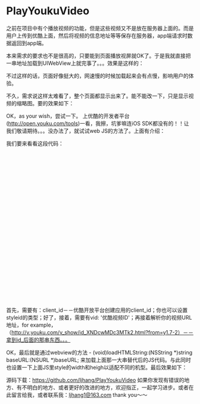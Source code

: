 # PlayYoukuVideo
之前在项目中有个播放视频的功能，但是这些视频又不是放在服务器上面的。而是用户上传到优酷上面，然后将视频的信息地址等等保存在服务器，app端请求时数据返回到app端。

本来需求的要求也不是很高的，只要能到页面播放视屏就OK了。于是我就直接把一串地址加载到UIWebView上就完事了。。。效果是这样的：

不过这样的话，页面好像挺大的，网速慢的时候加载起来会有点慢，影响用户的体验。

不久，需求说这样太难看了，整个页面都显示出来了。能不能改一下，只是显示视频的缩略图。要的效果如下：


OK，as your wish，尝试一下。
上优酷的开发者平台(http://open.youku.com/tools)一看，我擦，坑爹嘛连iOS SDK都没有的！！让我们敬请期待。。。没办法了，就试试web JS的方法了。上面有介绍：


我们要来看看这段代码：
<div id="youkuplayer" style="width:480px;height:400px"></div>
<script type="text/javascript" src="http://player.youku.com/jsapi">
player = new YKU.Player('youkuplayer',{
styleid: '0',
client_id: 'YOUR YOUKUOPENAPI CLIENT_ID',
vid: '替换成优酷视频ID'
});
</script>

首先，需要有：client_id－－优酷开放平台创建应用的client_id；你也可以设置styleid的类型；好了，接着，需要有vid: '优酷视频ID'；再接着解析你的视频URL地址，for example，（http://v.youku.com/v_show/id_XNDcwMDc3MTk2.html?from=y1.7-2）－－拿到id_后面的那串东西。。。

OK，最后就是通过webview的方法 - (void)loadHTMLString:(NSString *)string baseURL:(NSURL *)baseURL; 来加载上面那一大串替代后的JS代码。与此同时也设置一下上面JS里style的width和heigh以适配不同的机型。最后效果如下：


源码下载：https://github.com/ljhang/PlayYoukuVideo
如果你发现有错误的地方、有不明白的地方、或者更好的改进的地方，欢迎指正，一起学习进步。或者在此留言给我，或者联系我：ljhang1@163.com thank you～～ 

